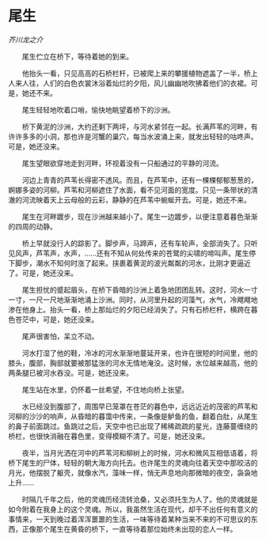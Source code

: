 # 尾生

*芥川龙之介*

　　尾生伫立在桥下，等待着她的到来。

　　他抬头一看，只见高高的石桥栏杆，已被爬上来的攀援植物遮盖了一半，桥上人来人往，人们的白色衣裳沐浴着灿烂的夕阳，风儿幽幽地吹拂着他们的衣裙。可是，她还不来。

　　尾生轻轻地吹着口哨，愉快地眺望着桥下的沙洲。

　　桥下黄泥的沙洲，大约还剩下两坪，与河水紧邻在一起。长满芦苇的河畔，有许许多多的小洞，那也许是河蟹的巢穴，每当水波涌上来，就发出轻轻的咕咚声。可是，她还没来。

　　尾生望眼欲穿地走到河畔，环视着没有一只船通过的平静的河流。

　　河边上青青的芦苇长得密不透风。而且，在芦苇中，还有一棵棵郁郁葱葱的，婀娜多姿的河柳。芦苇和河柳遮住了水面，看不见河面的宽度。只见一条带状的清澈的河流映着天上云母般的云彩，静静的在芦苇中蜿蜒开去。可是，她还不来。

　　尾生在河畔踱步，现在沙洲越来越小了。尾生一边踱步，以便注意着暮色渐渐的四周的动静。

　　桥上早就没行人的踪影了。脚步声，马蹄声，还有车轮声，全部消失了。只听见风声，芦苇声，水声，……还有不知从何处传来的苍鹭的尖啸的啼叫声。尾生停下脚步，潮水不知何时涨了起来。挟裹着黄泥的波光粼粼的河水，比刚才更逼近了。可是，她还没来。

　　尾生担忧的蹙起眉头，在桥下昏暗的沙洲上着急地团团乱转。这时，河水一寸一寸，一尺一尺地渐渐地涌上沙洲。同时，从河里升起的河藻气，水气，冷飕飕地渗在他身上。抬头一看，桥上那灿烂的夕阳已经消失了。只有石桥栏杆，横跨在暮色苍茫中，可是，她还没来。

　　尾声很害怕，呆立不动。

　　河水打湿了他的鞋，冷冰的河水渐渐地蔓延开来，也许在很短的时间里，他的膝头，腹部，胸部就要被那猛涨的河水无情地淹没。这时候，水位越来越高，他的两条腿已被河水吞没。可是，她还没来。

　　尾生站在水里，仍怀着一丝希望，不住地向桥上张望。

　　水已经没到腹部了，周围早已笼罩在苍茫的暮色中，远远近近的茂密的芦苇和河柳的沙沙的响声，从昏暗的暮霭中传来，一条像是鲈鱼的鱼，翻着白肚，从尾生的鼻子前面跳过。鱼跳过之后，天空中也已出现了稀稀疏疏的星光，连藤蔓缠绕的桥栏，也很快消融在暮色里，变得模糊不清了。可是，她还没来。

　　夜半，当月光洒在河中的芦苇河和柳树上的时候，河水和微风互相低语着，将桥下尾生的尸体，轻轻的朝大海方向托去。也许尾生的灵魂向往着天空中那皎洁的月光，他摆脱了躯壳，就像水汽，藻味一样，悄无声息地向那微暗的夜空，袅袅地上升……

　　时隔几千年之后，他的灵魂历经流转沧桑，又必须托生为人了。他的灵魂就是如今附着在我身上的这个灵魂。所以，我虽然生活在现代，却干不出任何有意义的事情来，一天到晚过着浑浑噩噩的生活，一味等待着某种当来不来的不可思议的东西，正像那个尾生在黄昏的桥下，一直等待着那位始终未出现的恋人一样。